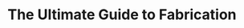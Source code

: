 ---
title: "The Ultimate Guide to Fabrication"
meta_title: ""
description: ""
image: "/images/image-placeholder.png"
categories: ["Manfacturing"]
# tags: ["nextjs", "tailwind"]
draft: false
---